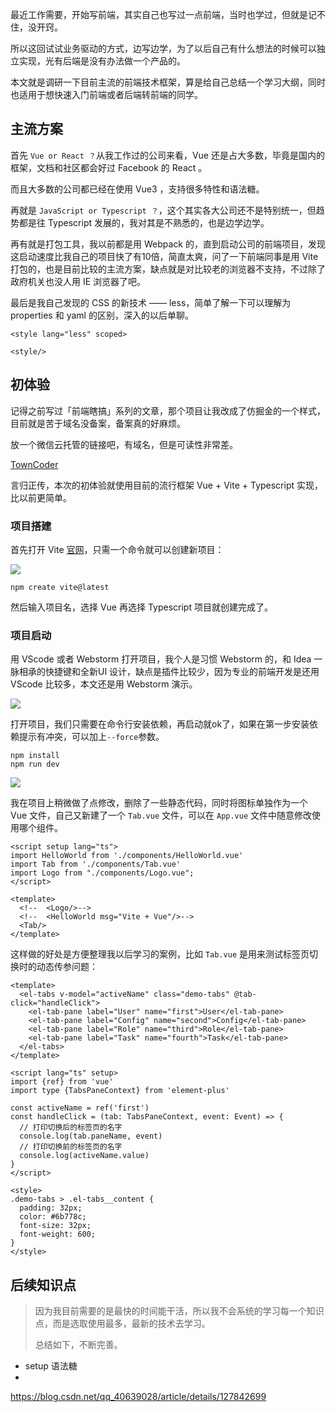 最近工作需要，开始写前端，其实自己也写过一点前端，当时也学过，但就是记不住，没开窍。

所以这回试试业务驱动的方式，边写边学，为了以后自己有什么想法的时候可以独立实现，光有后端是没有办法做一个产品的。

本文就是调研一下目前主流的前端技术框架，算是给自己总结一个学习大纲，同时也适用于想快速入门前端或者后端转前端的同学。

## 主流方案

首先 `Vue or React ？`从我工作过的公司来看，Vue 还是占大多数，毕竟是国内的框架，文档和社区都会好过  Facebook  的 React 。

而且大多数的公司都已经在使用 Vue3 ，支持很多特性和语法糖。

再就是  `JavaScript or Typescript ？`，这个其实各大公司还不是特别统一，但趋势都是往 Typescript 发展的，我对其是不熟悉的，也是边学边学。

再有就是打包工具，我以前都是用 Webpack 的，直到启动公司的前端项目，发现这启动速度比我自己的项目快了有10倍，简直太爽，问了一下前端同事是用 Vite 打包的，也是目前比较的主流方案，缺点就是对比较老的浏览器不支持，不过除了政府机关也没人用 IE 浏览器了吧。

最后是我自己发现的 CSS 的新技术 —— less，简单了解一下可以理解为 properties 和 yaml 的区别，深入的以后单聊。

```vue
<style lang="less" scoped>
  
<style/>
```

## 初体验

记得之前写过「前端瞎搞」系列的文章，那个项目让我改成了仿掘金的一个样式，目前就是苦于域名没备案，备案真的好麻烦。

放一个微信云托管的链接吧，有域名，但是可读性非常差。

[TownCoder](http://prod-2gdll4tce989da3f-1318566852.tcloudbaseapp.com/)

言归正传，本次的初体验就使用目前的流行框架 Vue + Vite + Typescript 实现，比以前更简单。

### 项目搭建

首先打开 Vite [官网](https://cn.vitejs.dev/guide/)，只需一个命令就可以创建新项目：

![](https://yitiaoit.oss-cn-beijing.aliyuncs.com/img/image-20230609114215414.png)

```shell
npm create vite@latest
```

然后输入项目名，选择 Vue 再选择 Typescript 项目就创建完成了。

### 项目启动

用 VScode 或者 Webstorm 打开项目，我个人是习惯  Webstorm 的，和 Idea 一脉相承的快捷键和全新UI 设计，缺点是插件比较少，因为专业的前端开发是还用 VScode 比较多，本文还是用 Webstorm 演示。

![](https://yitiaoit.oss-cn-beijing.aliyuncs.com/img/image-20230609133215616.png)

打开项目，我们只需要在命令行安装依赖，再启动就ok了，如果在第一步安装依赖提示有冲突，可以加上`--force`参数。

```shell
npm install
npm run dev
```

![](https://yitiaoit.oss-cn-beijing.aliyuncs.com/img/image-20230609133658332.png)

我在项目上稍微做了点修改，删除了一些静态代码，同时将图标单独作为一个 Vue 文件，自己又新建了一个 `Tab.vue` 文件，可以在 `App.vue` 文件中随意修改使用哪个组件。

```vue
<script setup lang="ts">
import HelloWorld from './components/HelloWorld.vue'
import Tab from './components/Tab.vue'
import Logo from "./components/Logo.vue";
</script>

<template>
  <!--  <Logo/>-->
  <!--  <HelloWorld msg="Vite + Vue"/>-->
  <Tab/>
</template>
```

这样做的好处是方便整理我以后学习的案例，比如 `Tab.vue` 是用来测试标签页切换时的动态传参问题：

```vue
<template>
  <el-tabs v-model="activeName" class="demo-tabs" @tab-click="handleClick">
    <el-tab-pane label="User" name="first">User</el-tab-pane>
    <el-tab-pane label="Config" name="second">Config</el-tab-pane>
    <el-tab-pane label="Role" name="third">Role</el-tab-pane>
    <el-tab-pane label="Task" name="fourth">Task</el-tab-pane>
  </el-tabs>
</template>

<script lang="ts" setup>
import {ref} from 'vue'
import type {TabsPaneContext} from 'element-plus'

const activeName = ref('first')
const handleClick = (tab: TabsPaneContext, event: Event) => {
  // 打印切换后的标签页的名字
  console.log(tab.paneName, event)
  // 打印切换前的标签页的名字
  console.log(activeName.value)
}
</script>

<style>
.demo-tabs > .el-tabs__content {
  padding: 32px;
  color: #6b778c;
  font-size: 32px;
  font-weight: 600;
}
</style>
```

## 后续知识点

> 因为我目前需要的是最快的时间能干活，所以我不会系统的学习每一个知识点，而是选取使用最多，最新的技术去学习。
>
> 总结如下，不断完善。

- setup 语法糖
- 







https://blog.csdn.net/qq_40639028/article/details/127842699